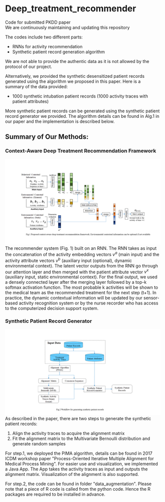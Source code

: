 # Deep_treatment_recommender
Code for submitted PKDD paper  
We are continuously maintaining and updating this repository  

The codes include two different parts:
+ RNNs for activity recommendation
+ Synthetic patient record generation algorithm

We are not able to provide the authentic data as it is not allowed by the protocol of our project.

Alternatively, we provided the synthetic desensitized patient records generated using the algorithm we proposed in this paper. Here is a summary of the data provided:
+ 1000 synthetic intubation patient records (1000 activity traces with patient attributes)

More synthetic patient records can be generated using the synthetic patient record generator we provided. The algorithm details can be found in Alg.1 in our paper and the implementation is described below. 

## Summary of Our Methods:
### Context-Aware Deep Treatment Recommendation Framework
![alt text](Docs/Fig1.png "Fig.1")
The recommender system (Fig. 1) built on an RNN. The RNN takes as input the concatenation of the activity embedding vectors $v^a$ (main input) and the activity attribute vectors $v^b$ (auxiliary input (optional), dynamic environmental context). The latent vector outputs from the RNN go through our attention layer and then merged with the patient attribute vector $v^x$ (auxiliary input, static environmental context).  For the final output, we used a densely connected layer after the merging layer followed by a top-k softmax activation function. The most probable k activities will be shown to the medical team as the recommended treatment for the next step (t+1). In practice, the dynamic contextual information will be updated by our sensor-based activity recognition system or by the nurse recorder who has access to the computerized decision support system.

### Synthetic Patient Record Generator
![alt text](Docs/Fig2.png "Fig.2")
As described in the paper, there are two steps to generate the synthetic patient records:
1. Align the activity traces to acquire the alignment matrix
2. Fit the alignment matrix to the Multivariate Bernoulli distribution and generate random samples

For step.1, we deployed the PIMA algorithm, details can be found in 2017 ICDM workshop paper "Process-Oriented Iterative Multiple Alignment for Medical Process Mining". For easier use and visualization, we implemented a Java App. The App takes the activity traces as input and outputs the alignment matrix. Visualization of the alignment is also supported. 

For step.2, the code can be found in folder "data_augmentation". Please note that a piece of R code is called from the python code. Hence the R packages are required to be installed in advance. 

